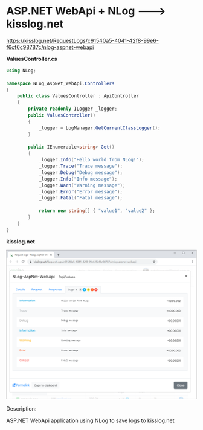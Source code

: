 # ASP.NET WebApi + NLog ---> kisslog.net

https://kisslog.net/RequestLogs/c91540a5-4041-42f8-99e6-f6cf6c98787c/nlog-aspnet-webapi

**ValuesController.cs**

```csharp
using NLog;

namespace NLog_AspNet_WebApi.Controllers
{
    public class ValuesController : ApiController
    {
        private readonly ILogger _logger;
        public ValuesController()
        {
            _logger = LogManager.GetCurrentClassLogger();
        }

        public IEnumerable<string> Get()
        {
            _logger.Info("Hello world from NLog!");
            _logger.Trace("Trace message");
            _logger.Debug("Debug message");
            _logger.Info("Info message");
            _logger.Warn("Warning message");
            _logger.Error("Error message");
            _logger.Fatal("Fatal message");

            return new string[] { "value1", "value2" };
        }
    }
}
```

**kisslog.net**

![kisslog.net](/src/NLog-AspNet-WebApi/NLog-AspNet-WebApi/Content/NLog-AspNet-WebApi.png)

Description:

ASP.NET WebApi application using NLog to save logs to kisslog.net